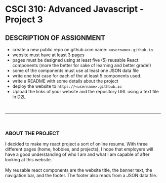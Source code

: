 # CSCI 310: Advanced Javascript - Project 3

## DESCRIPTION OF ASSIGNMENT
- create a new public repo on github.com name: `<username>.github.io`
- website must have at least 3 pages
- pages must be designed using at least five (5) reusable React components (more the better for sake of learning and better grade!)
- some of the components must use at least one JSON data file
- write one test case for each of the at least 5 components used.
- write a README with some details about the project
- deploy the website to `https://<username>.githbub.io`
- Upload the links of your website and the repository URL using a text file in D2L 

<br>

---

<br>

### ABOUT THE PROJECT
I decided to make my react project a sort of online resume. With three different pages (home, hobbies, and projects), I hope that employers will have a good understanding of who I am and what I am capable of after looking at this website.<br><br>
My reusable react components are the website title, the banner text, the navigation bar, and the footer. The footer also reads from a JSON data file.

